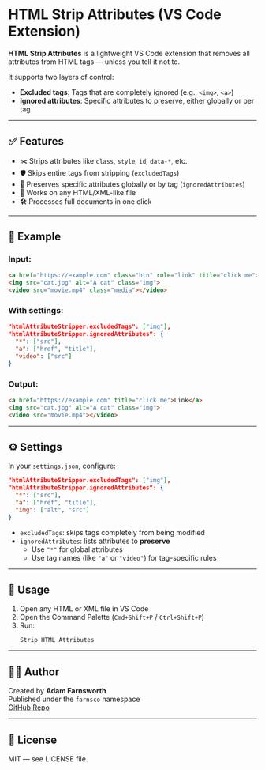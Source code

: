 # HTML Strip Attributes (VS Code Extension)

**HTML Strip Attributes** is a lightweight VS Code extension that removes all attributes from HTML tags — unless you tell it not to.

It supports two layers of control:
- **Excluded tags**: Tags that are completely ignored (e.g., `<img>`, `<a>`)
- **Ignored attributes**: Specific attributes to preserve, either globally or per tag

---

## ✅ Features

- ✂️ Strips attributes like `class`, `style`, `id`, `data-*`, etc.
- 🛡️ Skips entire tags from stripping (`excludedTags`)
- 🧠 Preserves specific attributes globally or by tag (`ignoredAttributes`)
- 🧩 Works on any HTML/XML-like file
- 🛠️ Processes full documents in one click

---

## 🔧 Example

### Input:

```html
<a href="https://example.com" class="btn" role="link" title="click me">Link</a>
<img src="cat.jpg" alt="A cat" class="img">
<video src="movie.mp4" class="media"></video>
```

### With settings:
```json
"htmlAttributeStripper.excludedTags": ["img"],
"htmlAttributeStripper.ignoredAttributes": {
  "*": ["src"],
  "a": ["href", "title"],
  "video": ["src"]
}
```

### Output:
```html
<a href="https://example.com" title="click me">Link</a>
<img src="cat.jpg" alt="A cat" class="img">
<video src="movie.mp4"></video>
```

---

## ⚙️ Settings

In your `settings.json`, configure:

```json
"htmlAttributeStripper.excludedTags": ["img"],
"htmlAttributeStripper.ignoredAttributes": {
  "*": ["src"],
  "a": ["href", "title"],
  "img": ["alt", "src"]
}
```

- `excludedTags`: skips tags completely from being modified
- `ignoredAttributes`: lists attributes to **preserve**
  - Use `"*"` for global attributes
  - Use tag names (like `"a"` or `"video"`) for tag-specific rules

---

## 🚀 Usage

1. Open any HTML or XML file in VS Code
2. Open the Command Palette (`Cmd+Shift+P` / `Ctrl+Shift+P`)
3. Run:
   ```
   Strip HTML Attributes
   ```

---

## 🧑‍💻 Author

Created by **Adam Farnsworth**  
Published under the `farnsco` namespace  
[GitHub Repo](https://github.com/coffeepostal/html-strip-attributes)

---

## 📄 License

MIT — see LICENSE file.
